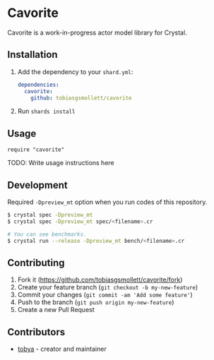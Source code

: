 # Cavorite

Cavorite is a work-in-progress actor model library for Crystal.

## Installation

1. Add the dependency to your `shard.yml`:

   ```yaml
   dependencies:
     cavorite:
       github: tobiasgsmollett/cavorite
   ```

2. Run `shards install`

## Usage

```crystal
require "cavorite"
```

TODO: Write usage instructions here

## Development

Required `-Dpreview_mt` option when you run codes of this repository.

```sh
$ crystal spec -Dpreview_mt 
$ crystal spec -Dpreview_mt spec/<filename>.cr

# You can see benchmarks.
$ crystal run --release -Dpreview_mt bench/<filename>.cr
```

## Contributing

1. Fork it (<https://github.com/tobiasgsmollett/cavorite/fork>)
2. Create your feature branch (`git checkout -b my-new-feature`)
3. Commit your changes (`git commit -am 'Add some feature'`)
4. Push to the branch (`git push origin my-new-feature`)
5. Create a new Pull Request

## Contributors

- [tobya](https://github.com/TobiasGSmollett) - creator and maintainer

